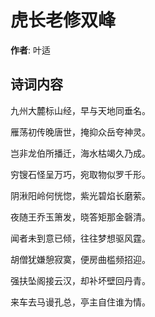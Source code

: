 # 虎长老修双峰

**作者**: 叶适

## 诗词内容

九州大麓标山经，早与天地同垂名。

雁荡初传晚唐世，掩抑众岳夸神灵。

岂非龙伯所播迁，海水枯竭久乃成。

穷锼石怪呈万巧，宛取物似罗千形。

阴湫阳岭何恍惚，紫光碧焰长磨萦。

夜随王乔玉箫发，晓答矩那金磬清。

闻者未到意已倾，往往梦想驱风霆。

胡僧犹嫌憩寂寞，便房曲槛频招迎。

强扶坠阁接云汉，却补坏壁回丹青。

来车去马谩孔总，亭主自住谁为情。

